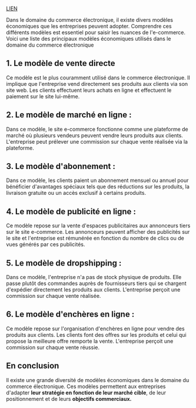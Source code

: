 [LIEN](https://next-u.academy/cours/introduction-au-e-commerce/16134/)

Dans le domaine du commerce électronique, il existe divers modèles économiques que les entreprises peuvent adopter. Comprendre ces différents modèles est essentiel pour saisir les nuances de l'e-commerce. Voici une liste des principaux modèles économiques utilisés dans le domaine du commerce électronique
## 1. Le modèle de vente directe
Ce modèle est le plus couramment utilisé dans le commerce électronique. Il implique que l'entreprise vend directement ses produits aux clients via son site web. Les clients effectuent leurs achats en ligne et effectuent le paiement sur le site lui-même.
## 2. Le modèle de marché en ligne :
Dans ce modèle, le site e-commerce fonctionne comme une plateforme de marché où plusieurs vendeurs peuvent vendre leurs produits aux clients. L'entreprise peut prélever une commission sur chaque vente réalisée via la plateforme.
## 3. Le modèle d'abonnement :
Dans ce modèle, les clients paient un abonnement mensuel ou annuel pour bénéficier d'avantages spéciaux tels que des réductions sur les produits, la livraison gratuite ou un accès exclusif à certains produits.
## 4. Le modèle de publicité en ligne :
Ce modèle repose sur la vente d'espaces publicitaires aux annonceurs tiers sur le site e-commerce. Les annonceurs peuvent afficher des publicités sur le site et l'entreprise est rémunérée en fonction du nombre de clics ou de vues générés par ces publicités.
## 5. Le modèle de dropshipping :
Dans ce modèle, l'entreprise n'a pas de stock physique de produits. Elle passe plutôt des commandes auprès de fournisseurs tiers qui se chargent d'expédier directement les produits aux clients. L'entreprise perçoit une commission sur chaque vente réalisée.
## 6. Le modèle d'enchères en ligne :
Ce modèle repose sur l'organisation d'enchères en ligne pour vendre des produits aux clients. Les clients font des offres sur les produits et celui qui propose la meilleure offre remporte la vente. L'entreprise perçoit une commission sur chaque vente réussie.

## En conclusion
Il existe une grande diversité de modèles économiques dans le domaine du commerce électronique. Ces modèles permettent aux entreprises d'adapter **leur stratégie en fonction de leur marché cible**, de leur positionnement et de leurs **objectifs commerciaux.**